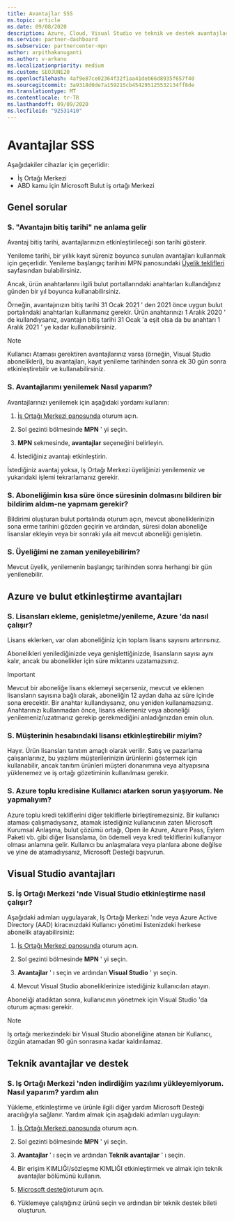 ```yaml
---
title: Avantajlar SSS
ms.topic: article
ms.date: 09/08/2020
description: Azure, Cloud, Visual Studio ve teknik ve destek avantajlarına yönelik avantajların süresi, yenilenmesi ve etkinleştirilmesi ile ilgili soruların yanıtları
ms.service: partner-dashboard
ms.subservice: partnercenter-mpn
author: arpithakanuganti
ms.author: v-arkanu
ms.localizationpriority: medium
ms.custom: SEOJUNE20
ms.openlocfilehash: 4af9e87ce02364f32f1aa41deb66d8935f657f40
ms.sourcegitcommit: 3a9318d0de7a159215cb454295125532134ff8de
ms.translationtype: MT
ms.contentlocale: tr-TR
ms.lasthandoff: 09/09/2020
ms.locfileid: "92531410"
---
```

# <a name="benefits-faq"></a>Avantajlar SSS

Aşağıdakiler cihazlar için geçerlidir:

- İş Ortağı Merkezi
- ABD kamu için Microsoft Bulut iş ortağı Merkezi

## <a name="general-questions"></a>Genel sorular

### <a name="q-what-does-benefit-expiry-date-mean"></a>S. "Avantajın bitiş tarihi" ne anlama gelir

Avantaj bitiş tarihi, avantajlarınızın etkinleştirileceği son tarihi gösterir.

Yenileme tarihi, bir yıllık kayıt süreniz boyunca sunulan avantajları kullanmak için geçerlidir. Yenileme başlangıç tarihini MPN panosundaki [Üyelik teklifleri](https://partner.microsoft.com/dashboard/mpn/offers) sayfasından bulabilirsiniz.

Ancak, ürün anahtarlarını ilgili bulut portallarındaki anahtarları kullandığınız günden bir yıl boyunca kullanabilirsiniz.

Örneğin, avantajınızın bitiş tarihi 31 Ocak 2021 ' den 2021 önce uygun bulut portalındaki anahtarları kullanmanız gerekir. Ürün anahtarınızı 1 Aralık 2020 ' de kullandıysanız, avantajın bitiş tarihi 31 Ocak 'a eşit olsa da bu anahtarı 1 Aralık 2021 ' ye kadar kullanabilirsiniz.

>[!NOTE]
>Kullanıcı Ataması gerektiren avantajlarınız varsa (örneğin, Visual Studio abonelikleri), bu avantajları, kayıt yenileme tarihinden sonra ek 30 gün sonra etkinleştirebilir ve kullanabilirsiniz.

### <a name="q-how-do-i-renew-my-benefits"></a>S. Avantajlarımı yenilemek Nasıl yaparım?

Avantajlarınızı yenilemek için aşağıdaki yordamı kullanın:

1. [İş Ortağı Merkezi panosunda](https://partner.microsoft.com/dashboard/) oturum açın.

2. Sol gezinti bölmesinde **MPN** ' yi seçin.

3. **MPN** sekmesinde, **avantajlar** seçeneğini belirleyin.

4. İstediğiniz avantajı etkinleştirin.

İstediğiniz avantaj yoksa, Iş Ortağı Merkezi üyeliğinizi yenilemeniz ve yukarıdaki işlemi tekrarlamanız gerekir.

### <a name="q-i-received-a-notification-informing-me-that-my-subscription-is-expiring-soon---what-should-i-do"></a>S. Aboneliğimin kısa süre önce süresinin dolmasını bildiren bir bildirim aldım-ne yapmam gerekir?

Bildirimi oluşturan bulut portalında oturum açın, mevcut aboneliklerinizin sona erme tarihini gözden geçirin ve ardından, süresi dolan aboneliğe lisanslar ekleyin veya bir sonraki yıla ait mevcut aboneliği genişletin.

### <a name="q-when-can-i-renew-my-membership"></a>S. Üyeliğimi ne zaman yenileyebilirim?

Mevcut üyelik, yenilemenin başlangıç tarihinden sonra herhangi bir gün yenilenebilir.

## <a name="azure-and-cloud-activation-benefits"></a>Azure ve bulut etkinleştirme avantajları

### <a name="q-how-does-adding-extendingrenewing-licenses-work-on-azure"></a>S. Lisansları ekleme, genişletme/yenileme, Azure 'da nasıl çalışır?

Lisans eklerken, var olan aboneliğiniz için toplam lisans sayısını artırırsınız.

Abonelikleri yenilediğinizde veya genişlettiğinizde, lisansların sayısı aynı kalır, ancak bu abonelikler için süre miktarını uzatamazsınız.

>[!IMPORTANT]
>Mevcut bir aboneliğe lisans eklemeyi seçerseniz, mevcut ve eklenen lisansların sayısına bağlı olarak, aboneliğin 12 aydan daha az süre içinde sona erecektir. Bir anahtar kullandıysanız, onu yeniden kullanamazsınız. Anahtarınızı kullanmadan önce, lisans eklemeniz veya aboneliği yenilemeniz/uzatmanız gerekip gerekmediğini anladığınızdan emin olun.

### <a name="q-can-i-activate-the-license-on-my-customers-account"></a>S. Müşterinin hesabındaki lisansı etkinleştirebilir miyim?

Hayır. Ürün lisansları tanıtım amaçlı olarak verilir. Satış ve pazarlama çalışanlarınız, bu yazılımı müşterilerinizin ürünlerini göstermek için kullanabilir, ancak tanıtım ürünleri müşteri donanımına veya altyapısına yüklenemez ve iş ortağı gözetiminin kullanılması gerekir.

### <a name="q-im-having-trouble-assigning-users-in-azure-bulk-credit-what-should-i-do"></a>S. Azure toplu kredisine Kullanıcı atarken sorun yaşıyorum. Ne yapmalıyım?

Azure toplu kredi tekliflerini diğer tekliflerle birleştiremezsiniz. Bir kullanıcı ataması çalışmadıysanız, atamak istediğiniz kullanıcının zaten Microsoft Kurumsal Anlaşma, bulut çözümü ortağı, Open ile Azure, Azure Pass, Eylem Paketi vb. gibi diğer lisanslama, ön ödemeli veya kredi tekliflerini kullanıyor olması anlamına gelir. Kullanıcı bu anlaşmalara veya planlara abone değilse ve yine de atamadıysanız, Microsoft Desteği başvurun.

## <a name="visual-studio-benefits"></a>Visual Studio avantajları

### <a name="q-how-does-visual-studio-activation-work-in-partner-center"></a>S. İş Ortağı Merkezi 'nde Visual Studio etkinleştirme nasıl çalışır?

Aşağıdaki adımları uygulayarak, Iş Ortağı Merkezi 'nde veya Azure Active Directory (AAD) kiracınızdaki Kullanıcı yönetimi listenizdeki herkese abonelik atayabilirsiniz:

1. [İş Ortağı Merkezi panosunda](https://partner.microsoft.com/dashboard/) oturum açın.

2. Sol gezinti bölmesinde **MPN** ' yi seçin.

3. **Avantajlar** ' ı seçin ve ardından **Visual Studio** ' yı seçin.

4. Mevcut Visual Studio aboneliklerinize istediğiniz kullanıcıları atayın.

Aboneliği atadıktan sonra, kullanıcının yönetmek için Visual Studio 'da oturum açması gerekir.

>[!Note]
> Iş ortağı merkezindeki bir Visual Studio aboneliğine atanan bir Kullanıcı, özgün atamadan 90 gün sonrasına kadar kaldırılamaz.

## <a name="technical-benefits-and-support"></a>Teknik avantajlar ve destek

### <a name="q-i-cant-install-the-software-i-downloaded-from-partner-center-how-do-i-get-help"></a>S. Iş Ortağı Merkezi 'nden indirdiğim yazılımı yükleyemiyorum. Nasıl yaparım? yardım alın

Yükleme, etkinleştirme ve ürünle ilgili diğer yardım Microsoft Desteği aracılığıyla sağlanır. Yardım almak için aşağıdaki adımları uygulayın:

1. [İş Ortağı Merkezi panosunda](https://partner.microsoft.com/dashboard/) oturum açın.

2. Sol gezinti bölmesinde **MPN** ' yi seçin.

3. **Avantajlar** ' ı seçin ve ardından **Teknik avantajlar** ' ı seçin.

4. Bir erişim KIMLIĞI/sözleşme KIMLIĞI etkinleştirmek ve almak için teknik avantajlar bölümünü kullanın.

5. [Microsoft desteği](https://support.microsoft.com/supportforbusiness/productselection)oturum açın.

6. Yüklemeye çalıştığınız ürünü seçin ve ardından bir teknik destek bileti oluşturun.
